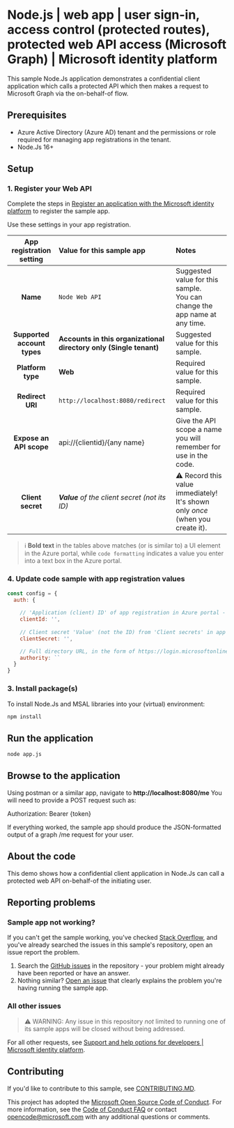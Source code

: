 <!-- Keeping yaml frontmatter commented out for now
---
# Metadata required by https://docs.microsoft.com/samples/browse/
# Metadata properties: https://review.docs.microsoft.com/help/contribute/samples/process/onboarding?branch=main#add-metadata-to-readme
languages:
- Node.Js
page_type: sample
name: "Node.Js application that makes a request to the Graph API from a protected API on behalf of a user"
description: "This sample Node.Js application shows a confidential client application which calls a protected API which make a request to Microsoft Graph using the on-behalf-of flow."
products:
- azure
- azure-active-directory
- ms-graph
urlFragment: ms-identity-docs-code-api-nodejs
---
-->

# Node.js | web app | user sign-in, access control (protected routes), protected web API access (Microsoft Graph) | Microsoft identity platform

<!-- Build badges here
![Build passing.](https://img.shields.io/badge/build-passing-brightgreen.svg) ![Code coverage.](https://img.shields.io/badge/coverage-100%25-brightgreen.svg) ![License.](https://img.shields.io/badge/license-MIT-green.svg)
-->

This sample Node.Js application demonstrates a confidential client application which calls a protected API which then makes a request to Microsoft Graph via the on-behalf-of flow.

## Prerequisites

- Azure Active Directory (Azure AD) tenant and the permissions or role required for managing app registrations in the tenant.
- Node.Js 16+

## Setup

### 1. Register your Web API

Complete the steps in [Register an application with the Microsoft identity platform](https://docs.microsoft.com/azure/active-directory/develop/quickstart-register-app) to register the sample app.

Use these settings in your app registration.

| App registration <br/> setting    | Value for this sample app                                                    | Notes                                                                                              |
|:---------------------------------:|:-----------------------------------------------------------------------------|:---------------------------------------------------------------------------------------------------|
| **Name**                          | `Node Web API`                                                               | Suggested value for this sample. <br/> You can change the app name at any time.                    |
| **Supported account types**       | **Accounts in this organizational directory only (Single tenant)**           | Suggested value for this sample.                                                                   |
| **Platform type**                 | **Web**                                                                      | Required value for this sample.                                                                    |
| **Redirect URI**                  | `http://localhost:8080/redirect`                                             | Required value for this sample.                                                                    |
| **Expose an API scope**           | api://{clientid}/{any name}                                                  | Give the API scope a name you will remember for use in the code.                                              |
| **Client secret**                 | _**Value** of the client secret (not its ID)_                                | :warning: Record this value immediately! <br/> It's shown only _once_ (when you create it).        |

> :information_source: **Bold text** in the tables above matches (or is similar to) a UI element in the Azure portal, while `code formatting` indicates a value you enter into a text box in the Azure portal.




### 4. Update code sample with app registration values

```javascript
const config = {
  auth: {
    
    // 'Application (client) ID' of app registration in Azure portal - this value is a GUID
    clientId: '',
    
    // Client secret 'Value' (not the ID) from 'Client secrets' in app registration in Azure portal
    clientSecret: '',

    // Full directory URL, in the form of https://login.microsoftonline.com/<tenant>
    authority: ``
  }
}
```


### 3. Install package(s)

To install Node.Js and MSAL libraries into your (virtual) environment:

```bash
npm install
```

## Run the application

```bash
node app.js
```

## Browse to the application

Using postman or a similar app, navigate to **http://localhost:8080/me**
You will need to provide a POST request such as:

Authorization: Bearer {token}


If everything worked, the sample app should produce the JSON-formatted output of a graph /me request for your user.





## About the code

This demo shows how a confidential client application in Node.Js can call a protected web API on-behalf-of the initiating user.


## Reporting problems

### Sample app not working?

If you can't get the sample working, you've checked [Stack Overflow](http://stackoverflow.com/questions/tagged/msal), and you've already searched the issues in this sample's repository, open an issue report the problem.

1. Search the [GitHub issues](../../issues) in the repository - your problem might already have been reported or have an answer.
1. Nothing similar? [Open an issue](../../issues/new) that clearly explains the problem you're having running the sample app.

### All other issues

> :warning: WARNING: Any issue in this repository _not_ limited to running one of its sample apps will be closed without being addressed.

For all other requests, see [Support and help options for developers | Microsoft identity platform](https://docs.microsoft.com/azure/active-directory/develop/developer-support-help-options).

## Contributing

If you'd like to contribute to this sample, see [CONTRIBUTING.MD](/CONTRIBUTING.md).

This project has adopted the [Microsoft Open Source Code of Conduct](https://opensource.microsoft.com/codeofconduct/). For more information, see the [Code of Conduct FAQ](https://opensource.microsoft.com/codeofconduct/faq/) or contact [opencode@microsoft.com](mailto:opencode@microsoft.com) with any additional questions or comments.
